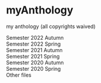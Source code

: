 # myAnthology
my anthology (all copyrights waived)

Semester 2022 Autumn  
Semester 2022 Spring  
Semester 2021 Autumn  
Semester 2021 Spring  
Semester 2020 Autumn  
Semester 2020 Spring  
Other files

